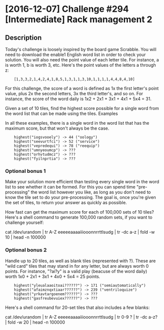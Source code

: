 [2016-12-07] Challenge #294 [Intermediate] Rack management 2
=============================================================

## Description

Today's challenge is loosely inspired by the board game Scrabble. You will need to download the enable1 English word list in order to check your solution. You will also need the point value of each letter tile. For instance, a is worth 1, b is worth 3, etc. Here's the point values of the letters a through z:

        [1,3,3,2,1,4,2,4,1,8,5,1,3,1,1,3,10,1,1,1,1,4,4,8,4,10]

For this challenge, the score of a word is defined as 1x the first letter's point value, plus 2x the second letters, 3x the third letter's, and so on. For instance, the score of the word daily is 1x2 + 2x1 + 3x1 + 4x1 + 5x4 = 31.

Given a set of 10 tiles, find the highest score possible for a single word from the word list that can be made using the tiles.
Examples

In all these examples, there is a single word in the word list that has the maximum score, but that won't always be the case.

        highest("iogsvooely") -> 44 ("oology")
        highest("seevurtfci") -> 52 ("service")
        highest("vepredequi") -> 78 ("reequip")
        highest("umnyeoumcp") -> ???
        highest("orhvtudmcz") -> ???
        highest("fyilnprtia") -> ???

### Optional bonus 1

Make your solution more efficient than testing every single word in the word list to see whether it can be formed. For this you can spend time "pre-processing" the word list however you like, as long as you don't need to know the tile set to do your pre-processing. The goal is, once you're given the set of tiles, to return your answer as quickly as possible.

How fast can get the maximum score for each of 100,000 sets of 10 tiles? Here's a shell command to generate 100,000 random sets, if you want to challenge yourself:

cat /dev/urandom | tr A-Z eeeeeaaaaiiiooonnrrttlsudg | tr -dc a-z | fold -w 10 | head -n 100000

### Optional bonus 2

Handle up to 20 tiles, as well as blank tiles (represented with ?). These are "wild card" tiles that may stand in for any letter, but are always worth 0 points. For instance, "?ai?y" is a valid play (beacuse of the word daily) worth 1x0 + 2x1 + 3x1 + 4x0 + 5x4 = 25 points.

        highest("yleualaaoitoai??????") -> 171 ("semiautomatically")
        highest("afaimznqxtiaar??????") -> 239 ("ventriloquize")
        highest("yrkavtargoenem??????") -> ???
        highest("gasfreubevuiex??????") -> ???

Here's a shell command for 20-set tiles that also includes a few blanks:

cat /dev/urandom | tr A-Z eeeeeaaaaiiiooonnrrttlsudg | tr 0-9 ? | tr -dc a-z? | fold -w 20 | head -n 100000

